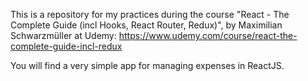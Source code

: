 This is a repository for my practices during the course "React - The Complete Guide (incl Hooks, React Router, Redux)", by Maximilian Schwarzmüller at Udemy:
https://www.udemy.com/course/react-the-complete-guide-incl-redux


You will find a very simple app for managing expenses in ReactJS. 

